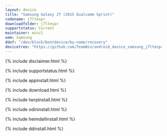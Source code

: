```yaml
---
layout: device
title: "Samsung Galaxy J7 (2015 Qualcomm Sprint)"
codename: j7ltespr
downloadfolder: j7ltespr
supportstatus: Current
maintainer: minz1
oem: Samsung
ddof: "/dev/block/bootdevice/by-name/recovery"
devicetree: "https://github.com/TeamWin/android_device_samsung_j7ltespr"
---
```


{% include disclaimer.html %}

{% include supportstatus.html %}

{% include appinstall.html %}

{% include download.html %}

{% include twrpinstall.html %}

{% include odininstall.html %}

{% include heimdallinstall.html %}

{% include ddinstall.html %}

